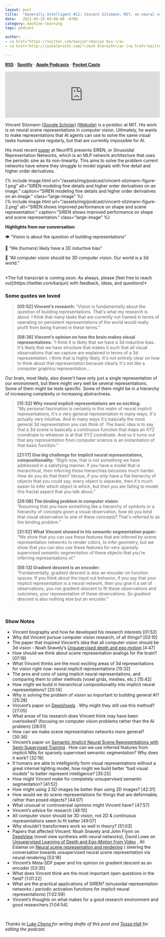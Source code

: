 ```yaml
---
layout: post
title:  "Generally Intelligent #11: Vincent Sitzmann, MIT, on neural scene representations for computer vision and more general AI"
date:   2021-05-19 09:00:00 -0700
category: machine-learning
tags: podcast 

author: 
- <a href="https://twitter.com/kanjun">Kanjun Qiu </a>
- <a href="http://joshalbrecht.com/">Josh Albrecht</a> (<a href="mailto:joshalbrecht@gmail.com">email</a>)

---
```


**[RSS](https://anchor.fm/s/42cab330/podcast/rss)** · **[Spotify](https://open.spotify.com/show/1hikWa5LWDQJwXtz5LoeVn)** · **[Apple Podcasts](https://podcasts.apple.com/us/podcast/generally-intelligent/id1544921720)** · **[Pocket Casts](https://pca.st/ewh266dr)** 

<iframe src="https://anchor.fm/untitled-ai/embed/episodes/Episode-11-Vincent-Sitzmann--MIT--on-neural-scene-representations-for-computer-vision-and-more-general-AI-e1185j8" width="100%" frameborder="0" scrolling="no"></iframe>

<br>

Vincent Sitzmann [(Google Scholar)](https://scholar.google.com/citations?user=X44QVV4AAAAJ&hl=en) [(Website)](https://vsitzmann.github.io/) is a postdoc at MIT. His work is on neural scene representations in computer vision.  Ultimately, he wants to make representations that AI agents can use to solve the same visual tasks humans solve regularly, but that are currently impossible for AI.  

His most recent [paper](https://arxiv.org/abs/2006.09661) at NeurIPS presents SIREN, or Sinusoidal Representation Networks, which is an MLP network architecture that uses the periodic sine as its non-linearity.  This aims to solve the problem current networks have where they struggle to model signals with fine detail and higher order derivatives. 

<div class="parent">
<div class="column" style="flex: 1.71">
{% include image.html 
url="/assets/img/podcast/vincent-sitzmann-figure-1.png" 
alt="SIREN modeling fine details and higher order derivatives on an image."
caption="SIREN modeling fine details and higher order derivatives on an image."
class="large-image"
%}
</div>
<div class="column" style="flex: 1.71">
{% include image.html 
url="/assets/img/podcast/vincent-sitzmann-figure-2.png" 
alt="SIREN shows improved performance on shape and scene representation."
caption="SIREN shows improved performance on shape and scene representation."
class="large-image"
%}
</div>
</div>

**Highlights from our conversation:**

👁 “Vision is about the question of building representations”

🧠 “We (humans) likely have a 3D inductive bias”

🤖 “All computer vision should be 3D computer vision.  Our world is a 3d world.”

<br>
*The full transcript is coming soon. As always, please [feel free to reach out](https://twitter.com/kanjun) with feedback, ideas, and questions!*
<!--more-->
<br />

### Some quotes we loved
> **[05:52] Vincent’s research:** 
“Vision is fundamentally about the question of building representations. That's what my research is about. I think that many tasks that are currently not framed in terms of operating on persistent representations of the world would really profit from being framed in these terms.”
> 
> **[08:36] Vincent’s opinion on how the brain makes visual representations:**
“I think it is likely that we have a 3d inductive bias. It's likely that we have structure that makes it such that all visual observations that we capture are explained in terms of a 3d representation.  I think that is highly likely.  It's not entirely clear on how to think about that representation because clearly it's not like a computer graphics representation…
> 
Our brain, most likely, also doesn't have only just a single representation of our environment, but there might very well be several representations. Some of them might be tests specific. Some of them might be in a hierarchy of increasing complexity or increasing abstractness. 
> 
> **[15:32] Why neural implicit representations are so exciting:**  
“My personal fascination is certainly in this realm of neural implicit representations, it's a very general representation in many ways. It's actually very intuitive. And in many ways it's basically the most general 3d representation you can think of. The basic idea is to say that a 3d scene is basically a continuous function that maps an XYZ coordinate to whatever is at that XYZ coordinate.  And so it turns out that any representation from computer science is an instantiation of that basic function.“
> 
> **[21:17] One big challenge for implicit neural representations, compositionality:** 
“Right now, that is not something we have addressed in a satisfying manner. If you have a model that is hierarchical, then inferring these hierarchies becomes much harder. How do you do that then? Versus, if you only have a flat hierarchy of objects that you could say, every object is separate, then it's much easier to infer which object is which, but then you are failing to model this fractal aspect that you talk about.”
> 
> **[26:08] The binding problem in computer vision:**  
“Assuming that you have something like a hierarchy of symbols or a hierarchy of concepts given a visual observation, how do you bind that visual observation to one of these concepts? That's referred to as the binding problem.”
> 
> **[31:52] What Vincent showed in his semantic segmentation paper:** 
“We show that you can use these features that are inferred by scene representation networks to render colors, to infer geometry, but we show that you can also use these features for very sparsely supervised semantic segmentation of these objects that you're inferring representations of.”
> 
> **[56:13] Gradient descent is an encoder:**  
“Fundamentally, gradient descent is also an encoder on function spaces. If you think about the input out behavior, if you say that your implicit representation is a neural network, then you give it a set of observations, you run gradient descent to fit these observations and outcomes, your representation of these observations. So gradient descent is also nothing else but an encoder.”

<br>

### Show Notes
* Vincent biography and how he developed his research interests [01:52] 
* Why did Vincent pursue computer vision research, of all things? [03:10] 
* The paper that inspired Vincent’s idea that all computer vision should be 3d vision - Noah Snavely’s  [Unsupervised depth and ego motion](https://arxiv.org/abs/1704.07813)  [4:47]
* How should we think about scene representation analogs for the brain? [07:19]
* What Vincent thinks are the most exciting areas of 3d representations for vision right now: neural implicit representations [15:32]
* The pros and cons of using implicit neural representations, and comparing them to other methods (voxel grids, meshes, etc.) [15:42]
* How might we build in hierarchical compositionality into implicit neural representations? [20:14]
* Why is solving the problem of vision so important to building general AI? [25:28]
* Vincent’s paper on  [DeepVoxels](https://vsitzmann.github.io/deepvoxels/) . Why might they still use this method? [27:05]
* What areas of his research does Vincent think may have been overlooked? (focusing on computer vision problems rather than the AI problem) [28:51]
* How can we make scene representation networks more general? [30:36]
* Vincent’s paper on  [Semantic Implicit Neural Scene Representations with Semi-Supervised Training](https://www.computationalimaging.org/publications/semantic-srn/) . How can we use inferred features from implicit NNs for sparsely supervised semantic segmentation? Why does it work? [32:19] 
* If humans are able to intelligently form visual representations without a great internal lighting model, how might we build better “bad visual models” to better represent intelligence? [35:25] 
* How might Vincent make for completely unsupervised semantic segmentation? [41:52] 
* How might using 2.5D images be better than using 2D images? [42:31] 
* How would we do scene representations for things that are deformable, rather than posed objects? [44:07]
* What unusual or controversial opinions might Vincent have? [47:57] 
* Vincent’s advice for research [48:10] 
* All computer vision should be 3D vision, not 2D & continuous representations seem to fit better [49:07] 
* Why shouldn’t transformers work so well in theory? [51:03] 
* Papers that affected Vincent: Noah Snavely and John Flynn on  [DeepView](https://augmentedperception.github.io/deepview/)  (novel view synthesis with neural networks), David Lowe on  [Unsupervised Learning of Depth and Ego-Motion from Video](https://arxiv.org/abs/1704.07813) , Ali Eslamai on  [Neural scene representation and rendering](https://science.sciencemag.org/content/360/6394/1204.editor-summary)  ( steering the conversation towards unsupervised neural scene representation via neural rendering [53:18] 
* Vincent’s Meta-SDF paper and his opinion on gradient descent as an encoder [53:35]
* What does Vincent think are the most important open questions in the field? [1:01:22] 
* What are the practical applications of SIREN? (sinusoidal representation networks / periodic activation functions for implicit neural representations) [1:02:59] 
* Vincent’s thoughts on what makes for a good research environment and good researchers [1:04:54] 

<br>

*Thanks to <a href="https://twitter.com/lukelivesfree">Luke Cheng </a> for writing drafts of this post and <a href="https://www.linkedin.com/in/tessajhall/">Tessa Hall</a> for editing the podcast.*
